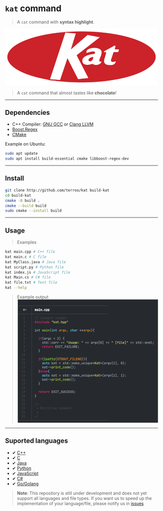 # `kat` command
> A `cat` command with **syntax highlight**.

![kat](./assets/kat.png) 
> A `cat` command that almost tastes like **chocolate**!

---

## Dependencies
+ C++ Compiler: [GNU GCC](https://gcc.gnu.org/) or [Clang LLVM](https://clang.llvm.org/)
+ [Boost.Regex](https://www.boost.org/doc/libs/1_87_0/libs/regex/)
+ [CMake](https://cmake.org/)

Example on Ubuntu:
```bash
sudo apt update
sudo apt install build-essential cmake libboost-regex-dev
```

---

## Install
```bash
git clone http://github.com/terroo/kat build-kat
cd build-kat
cmake -B build .
cmake --build build
sudo cmake --install build
```

---

## Usage
> Examples
```bash
kat main.cpp # C++ file
kat main.c # C file
kat MyClass.java # Java file
kat script.py # Python file
kat index.js # JavaScript file
kat Main.cs # C# file
kat file.txt # Text file
kat --help
```

> Example output
![kat command](./assets/kat-command-example.png) 

---

## Suported languages
+ ✔ [C++](https://terminalroot.com/tags#cpp)
+ ✔ [C](https://terminalroot.com/tags#linguagemc)
+ ✔ [Java](https://terminalroot.com/tags#java)
+ ✔ [Python](https://terminalroot.com/tags#python)
+ ✔ [JavaScript](https://terminalroot.com/tags#javascript)
+ ✔ [C#](https://terminalroot.com/tags#csharp)
+ ✔ [Go/Golang](https://terminalroot.com/tags#go)
> **Note**: 
> This repository is still under development and does not yet support all languages and file types. If you want us to speed up the implementation of your language/file, please notify us in [issues](https://github.com/terroo/kat/issues)
